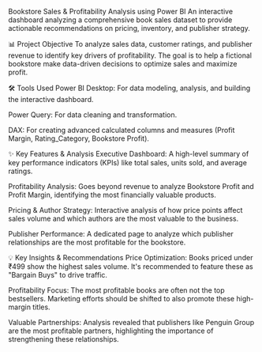 Bookstore Sales & Profitability Analysis using Power BI
An interactive dashboard analyzing a comprehensive book sales dataset to provide actionable recommendations on pricing, inventory, and publisher strategy.

📊 Project Objective
To analyze sales data, customer ratings, and publisher revenue to identify key drivers of profitability. The goal is to help a fictional bookstore make data-driven decisions to optimize sales and maximize profit.

🛠️ Tools Used
Power BI Desktop: For data modeling, analysis, and building the interactive dashboard.

Power Query: For data cleaning and transformation.

DAX: For creating advanced calculated columns and measures (Profit Margin, Rating_Category, Bookstore Profit).

✨ Key Features & Analysis
Executive Dashboard: A high-level summary of key performance indicators (KPIs) like total sales, units sold, and average ratings.

Profitability Analysis: Goes beyond revenue to analyze Bookstore Profit and Profit Margin, identifying the most financially valuable products.

Pricing & Author Strategy: Interactive analysis of how price points affect sales volume and which authors are the most valuable to the business.

Publisher Performance: A dedicated page to analyze which publisher relationships are the most profitable for the bookstore.

💡 Key Insights & Recommendations
Price Optimization: Books priced under ₹499 show the highest sales volume. It's recommended to feature these as "Bargain Buys" to drive traffic.

Profitability Focus: The most profitable books are often not the top bestsellers. Marketing efforts should be shifted to also promote these high-margin titles.

Valuable Partnerships: Analysis revealed that publishers like Penguin Group are the most profitable partners, highlighting the importance of strengthening these relationships.
